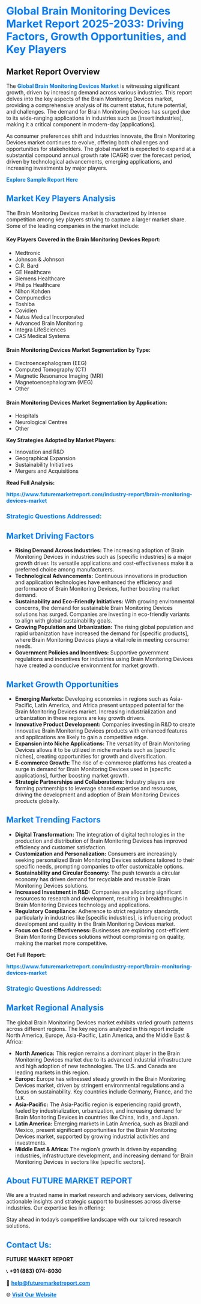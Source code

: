 <h1 style="color: #007BFF;">Global Brain Monitoring Devices Market Report 2025-2033: Driving Factors, Growth Opportunities, and Key Players</h1>

<section id="overview">
<h2>Market Report Overview</h2>
<p>The <a href="https://www.futuremarketreport.com/industry-report/brain-monitoring-devices-market" style="color: #007BFF; text-decoration: none;"><strong>Global Brain Monitoring Devices Market</strong></a> is witnessing significant growth, driven by increasing demand across various industries. This report delves into the key aspects of the Brain Monitoring Devices market, providing a comprehensive analysis of its current status, future potential, and challenges. The demand for Brain Monitoring Devices has surged due to its wide-ranging applications in industries such as [insert industries], making it a critical component in modern-day [applications].</p>
<p>As consumer preferences shift and industries innovate, the Brain Monitoring Devices market continues to evolve, offering both challenges and opportunities for stakeholders. The global market is expected to expand at a substantial compound annual growth rate (CAGR) over the forecast period, driven by technological advancements, emerging applications, and increasing investments by major players.</p>
</section>

<section id="overview">
<p><a href="https://www.futuremarketreport.com/request-sample/reportId=64067" style="color: #007BFF; text-decoration: none;"><strong>Explore Sample Report Here</strong></a></p>
</section>

<section id="key-players">
<h2 style="color: #007BFF;">Market Key Players Analysis</h2>
<p>The Brain Monitoring Devices market is characterized by intense competition among key players striving to capture a larger market share. Some of the leading companies in the market include:</p>
<h4>Key Players Covered in the Brain Monitoring Devices Report:</h4>
<ul><li>Medtronic</li><li>Johnson &amp; Johnson</li><li>C.R. Bard</li><li>GE Healthcare</li><li>Siemens Healthcare</li><li>Philips Healthcare</li><li>Nihon Kohden</li><li>Compumedics</li><li>Toshiba</li><li>Covidien</li><li>Natus Medical Incorporated</li><li>Advanced Brain Monitoring</li><li>Integra LifeSciences</li><li>CAS Medical Systems</li></ul>
<h4>Brain Monitoring Devices Market Segmentation by Type:</h4>
<ul><li>Electroencephalogram (EEG)</li><li>Computed Tomography (CT)</li><li>Magnetic Resonance Imaging (MRI)</li><li>Magnetoencephalogram (MEG)</li><li>Other</li></ul>

<h4>Brain Monitoring Devices Market Segmentation by Application:</h4>
<ul><li>Hospitals</li><li>Neurological Centres</li><li>Other</li></ul>
<p><strong>Key Strategies Adopted by Market Players:</strong></p>
<ul>
<li>Innovation and R&D</li>
<li>Geographical Expansion</li>
<li>Sustainability Initiatives</li>
<li>Mergers and Acquisitions</li>
</ul>
</section>

<section>
<p><strong>Read Full Analysis: </strong></p><a href="https://www.futuremarketreport.com/industry-report/brain-monitoring-devices-market" style="color: #007BFF; text-decoration: none;"><strong>https://www.futuremarketreport.com/industry-report/brain-monitoring-devices-market</strong></a>
<h3 style="color: #007BFF;">Strategic Questions Addressed:</h3>
</section>

<section id="driving-factors">
<h2 style="color: #007BFF;">Market Driving Factors</h2>
<ul>
<li><strong>Rising Demand Across Industries:</strong> The increasing adoption of Brain Monitoring Devices in industries such as [specific industries] is a major growth driver. Its versatile applications and cost-effectiveness make it a preferred choice among manufacturers.</li>
<li><strong>Technological Advancements:</strong> Continuous innovations in production and application technologies have enhanced the efficiency and performance of Brain Monitoring Devices, further boosting market demand.</li>
<li><strong>Sustainability and Eco-Friendly Initiatives:</strong> With growing environmental concerns, the demand for sustainable Brain Monitoring Devices solutions has surged. Companies are investing in eco-friendly variants to align with global sustainability goals.</li>
<li><strong>Growing Population and Urbanization:</strong> The rising global population and rapid urbanization have increased the demand for [specific products], where Brain Monitoring Devices plays a vital role in meeting consumer needs.</li>
<li><strong>Government Policies and Incentives:</strong> Supportive government regulations and incentives for industries using Brain Monitoring Devices have created a conducive environment for market growth.</li>
</ul>
</section>

<section id="growth-opportunities">
<h2 style="color: #007BFF;">Market Growth Opportunities</h2>
<ul>
<li><strong>Emerging Markets:</strong> Developing economies in regions such as Asia-Pacific, Latin America, and Africa present untapped potential for the Brain Monitoring Devices market. Increasing industrialization and urbanization in these regions are key growth drivers.</li>
<li><strong>Innovative Product Development:</strong> Companies investing in R&D to create innovative Brain Monitoring Devices products with enhanced features and applications are likely to gain a competitive edge.</li>
<li><strong>Expansion into Niche Applications:</strong> The versatility of Brain Monitoring Devices allows it to be utilized in niche markets such as [specific niches], creating opportunities for growth and diversification.</li>
<li><strong>E-commerce Growth:</strong> The rise of e-commerce platforms has created a surge in demand for Brain Monitoring Devices used in [specific applications], further boosting market growth.</li>
<li><strong>Strategic Partnerships and Collaborations:</strong> Industry players are forming partnerships to leverage shared expertise and resources, driving the development and adoption of Brain Monitoring Devices products globally.</li>
</ul>
</section>

<section id="trending-factors">
<h2 style="color: #007BFF;">Market Trending Factors</h2>
<ul>
<li><strong>Digital Transformation:</strong> The integration of digital technologies in the production and distribution of Brain Monitoring Devices has improved efficiency and customer satisfaction.</li>
<li><strong>Customization and Personalization:</strong> Consumers are increasingly seeking personalized Brain Monitoring Devices solutions tailored to their specific needs, prompting companies to offer customizable options.</li>
<li><strong>Sustainability and Circular Economy:</strong> The push towards a circular economy has driven demand for recyclable and reusable Brain Monitoring Devices solutions.</li>
<li><strong>Increased Investment in R&D:</strong> Companies are allocating significant resources to research and development, resulting in breakthroughs in Brain Monitoring Devices technology and applications.</li>
<li><strong>Regulatory Compliance:</strong> Adherence to strict regulatory standards, particularly in industries like [specific industries], is influencing product development and quality in the Brain Monitoring Devices market.</li>
<li><strong>Focus on Cost-Effectiveness:</strong> Businesses are exploring cost-efficient Brain Monitoring Devices solutions without compromising on quality, making the market more competitive.</li>
</ul>
</section>

<section>
<p><strong>Get Full Report: </strong></p><a href="https://www.futuremarketreport.com/industry-report/brain-monitoring-devices-market" style="color: #007BFF; text-decoration: none;"><strong>https://www.futuremarketreport.com/industry-report/brain-monitoring-devices-market</strong></a>
<h3 style="color: #007BFF;">Strategic Questions Addressed:</h3>
</section>


<section id="regional-analysis">
<h2 style="color: #007BFF;">Market Regional Analysis</h2>
<p>The global Brain Monitoring Devices market exhibits varied growth patterns across different regions. The key regions analyzed in this report include North America, Europe, Asia-Pacific, Latin America, and the Middle East & Africa:</p>
<ul>
<li><strong>North America:</strong> This region remains a dominant player in the Brain Monitoring Devices market due to its advanced industrial infrastructure and high adoption of new technologies. The U.S. and Canada are leading markets in this region.</li>
<li><strong>Europe:</strong> Europe has witnessed steady growth in the Brain Monitoring Devices market, driven by stringent environmental regulations and a focus on sustainability. Key countries include Germany, France, and the U.K.</li>
<li><strong>Asia-Pacific:</strong> The Asia-Pacific region is experiencing rapid growth, fueled by industrialization, urbanization, and increasing demand for Brain Monitoring Devices in countries like China, India, and Japan.</li>
<li><strong>Latin America:</strong> Emerging markets in Latin America, such as Brazil and Mexico, present significant opportunities for the Brain Monitoring Devices market, supported by growing industrial activities and investments.</li>
<li><strong>Middle East & Africa:</strong> The region’s growth is driven by expanding industries, infrastructure development, and increasing demand for Brain Monitoring Devices in sectors like [specific sectors].</li>
</ul>
</section>

<footer>
<h2 style="color: #007BFF;">About FUTURE MARKET REPORT</h2>
<p>We are a trusted name in market research and advisory services, delivering actionable insights and strategic support to businesses across diverse industries. Our expertise lies in offering:</p>

<p>Stay ahead in today’s competitive landscape with our tailored research solutions.</p>

<h2 style="color: #007BFF;">Contact Us:</h2>
<p><strong>FUTURE MARKET REPORT</strong></p>
<p>📞 <strong>+91 (883) 074-8030</strong></p>
<p>📧 <strong><a href="mailto:help@futuremarketreport.com" style="color: #007BFF;">help@futuremarketreport.com</a></strong></p>
<p>🌐 <strong><a href="https://www.futuremarketreport.com/" style="color: #007BFF;">Visit Our Website</a></strong></p>
</footer>